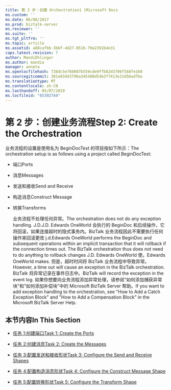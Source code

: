 ```yaml
---
title: 第 2 步：创建 Orchestration1 |Microsoft Docs
ms.custom: ''
ms.date: 06/08/2017
ms.prod: biztalk-server
ms.reviewer: ''
ms.suite: ''
ms.tgt_pltfrm: ''
ms.topic: article
ms.assetid: a88cafbb-3b6f-4d27-8516-79a2391b4e31
caps.latest.revision: 7
author: MandiOhlinger
ms.author: mandia
manager: anneta
ms.openlocfilehash: 738dc5e784087b559cde9ffb82d3706f568fe160
ms.sourcegitcommit: 381e83d43796a345488d54b3f7413e11d56ad7be
ms.translationtype: MT
ms.contentlocale: zh-CN
ms.lasthandoff: 05/07/2019
ms.locfileid: "65392744"
---
```

# <a name="step-2-create-the-orchestration"></a><span data-ttu-id="9fdda-102">第 2 步：创建业务流程</span><span class="sxs-lookup"><span data-stu-id="9fdda-102">Step 2: Create the Orchestration</span></span>
<span data-ttu-id="9fdda-103">业务流程的设置是使用名为 BeginDocTest 的项目按如下所示：</span><span class="sxs-lookup"><span data-stu-id="9fdda-103">The orchestration setup is as follows using a project called BeginDocTest:</span></span>  
  
- <span data-ttu-id="9fdda-104">端口</span><span class="sxs-lookup"><span data-stu-id="9fdda-104">Ports</span></span>  
  
- <span data-ttu-id="9fdda-105">消息</span><span class="sxs-lookup"><span data-stu-id="9fdda-105">Messages</span></span>  
  
- <span data-ttu-id="9fdda-106">发送和接收</span><span class="sxs-lookup"><span data-stu-id="9fdda-106">Send and Receive</span></span>  
  
- <span data-ttu-id="9fdda-107">构造消息</span><span class="sxs-lookup"><span data-stu-id="9fdda-107">Construct Message</span></span>  
  
- <span data-ttu-id="9fdda-108">转换</span><span class="sxs-lookup"><span data-stu-id="9fdda-108">Transforms</span></span>  
  
  <span data-ttu-id="9fdda-109">业务流程不处理任何异常。</span><span class="sxs-lookup"><span data-stu-id="9fdda-109">The orchestration does not do any exception handling.</span></span> <span data-ttu-id="9fdda-110">J.D.</span><span class="sxs-lookup"><span data-stu-id="9fdda-110">J.D.</span></span> <span data-ttu-id="9fdda-111">Edwards OneWorld 会执行的 BeginDoc 和后续操作，它将回滚，如果连接超时的隐式事务内。BizTalk 业务流程因此不需要执行任何操作来回滚更改 j.d.</span><span class="sxs-lookup"><span data-stu-id="9fdda-111">Edwards OneWorld performs the BeginDoc and subsequent operations within an implicit transaction that it will rollback if the connection times out. The BizTalk orchestration thus does not need to do anything to rollback changes J.D.</span></span> <span data-ttu-id="9fdda-112">Edwards OneWorld 使。</span><span class="sxs-lookup"><span data-stu-id="9fdda-112">Edwards OneWorld makes.</span></span> <span data-ttu-id="9fdda-113">但是，超时时间将 BizTalk 业务流程中导致异常。</span><span class="sxs-lookup"><span data-stu-id="9fdda-113">However, a time out will cause an exception in the BizTalk orchestration.</span></span> <span data-ttu-id="9fdda-114">BizTalk 将异常记录在事件日志中。</span><span class="sxs-lookup"><span data-stu-id="9fdda-114">BizTalk will record the exception in the event log.</span></span> <span data-ttu-id="9fdda-115">如果你想要向业务流程添加异常处理，请参阅"如何添加捕获异常块"和"如何添加补偿块"中的 Microsoft BizTalk Server 帮助。</span><span class="sxs-lookup"><span data-stu-id="9fdda-115">If you want to add exception handling to the orchestration, see "How to Add a Catch Exception Block" and "How to Add a Compensation Block" in the Microsoft BizTalk Server Help.</span></span>  
  
## <a name="in-this-section"></a><span data-ttu-id="9fdda-116">本节内容</span><span class="sxs-lookup"><span data-stu-id="9fdda-116">In This Section</span></span>  
  
-   [<span data-ttu-id="9fdda-117">任务 1:创建端口</span><span class="sxs-lookup"><span data-stu-id="9fdda-117">Task 1: Create the Ports</span></span>](../core/task-1-create-the-ports2.md)  
  
-   [<span data-ttu-id="9fdda-118">任务 2:创建消息</span><span class="sxs-lookup"><span data-stu-id="9fdda-118">Task 2: Create the Messages</span></span>](../core/task-2-create-the-messages1.md)  
  
-   [<span data-ttu-id="9fdda-119">任务 3:配置发送和接收形状</span><span class="sxs-lookup"><span data-stu-id="9fdda-119">Task 3: Configure the Send and Receive Shapes</span></span>](../core/task-3-configure-the-send-and-receive-shapes1.md)  
  
-   [<span data-ttu-id="9fdda-120">任务 4:配置构造消息形状</span><span class="sxs-lookup"><span data-stu-id="9fdda-120">Task 4: Configure the Construct Message Shape</span></span>](../core/task-4-configure-the-construct-message-shape2.md)  
  
-   [<span data-ttu-id="9fdda-121">任务 5:配置转换形状</span><span class="sxs-lookup"><span data-stu-id="9fdda-121">Task 5: Configure the Transform Shape</span></span>](../core/task-5-configure-the-transform-shape1.md)